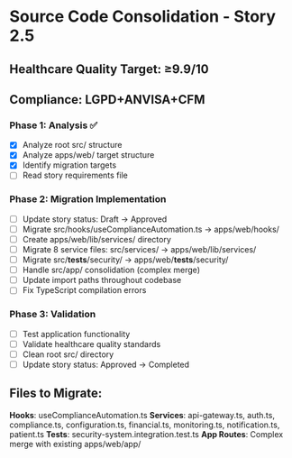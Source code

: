 # Source Code Consolidation - Story 2.5

## Healthcare Quality Target: ≥9.9/10
## Compliance: LGPD+ANVISA+CFM

### Phase 1: Analysis ✅
- [x] Analyze root src/ structure
- [x] Analyze apps/web/ target structure  
- [x] Identify migration targets
- [ ] Read story requirements file

### Phase 2: Migration Implementation
- [ ] Update story status: Draft → Approved
- [ ] Migrate src/hooks/useComplianceAutomation.ts → apps/web/hooks/
- [ ] Create apps/web/lib/services/ directory
- [ ] Migrate 8 service files: src/services/ → apps/web/lib/services/
- [ ] Migrate src/__tests__/security/ → apps/web/__tests__/security/
- [ ] Handle src/app/ consolidation (complex merge)
- [ ] Update import paths throughout codebase
- [ ] Fix TypeScript compilation errors

### Phase 3: Validation
- [ ] Test application functionality
- [ ] Validate healthcare quality standards
- [ ] Clean root src/ directory
- [ ] Update story status: Approved → Completed

## Files to Migrate:
**Hooks**: useComplianceAutomation.ts
**Services**: api-gateway.ts, auth.ts, compliance.ts, configuration.ts, financial.ts, monitoring.ts, notification.ts, patient.ts
**Tests**: security-system.integration.test.ts
**App Routes**: Complex merge with existing apps/web/app/